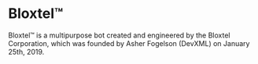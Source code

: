 <!DOCTYPE html>
<html>
<h1>Bloxtel™</h1>
<body>
Bloxtel™ is a multipurpose bot created and engineered by the Bloxtel Corporation, which was founded by Asher Fogelson (DevXML) on January 25th, 2019.
</body>
</html>

